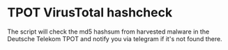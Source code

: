 # TPOT VirusTotal hashcheck

The script will check the md5 hashsum from harvested malware in the Deutsche Telekom TPOT and notify you via telegram if it's not found there.


